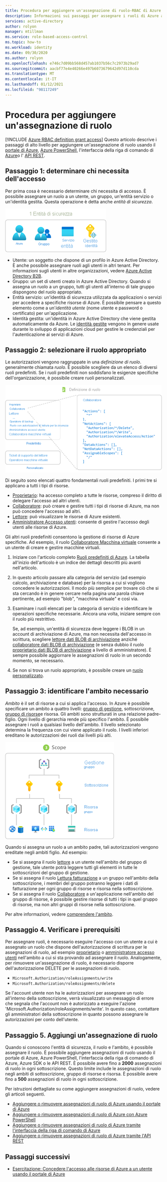 ```yaml
---
title: Procedura per aggiungere un'assegnazione di ruolo-RBAC di Azure
description: Informazioni sui passaggi per assegnare i ruoli di Azure a utenti, gruppi, entità servizio o identità gestite usando il controllo degli accessi in base al ruolo di Azure (RBAC di Azure).
services: active-directory
author: rolyon
manager: mtillman
ms.service: role-based-access-control
ms.topic: how-to
ms.workload: identity
ms.date: 09/30/2020
ms.author: rolyon
ms.openlocfilehash: e746c7d09bb568d457ab1037b56c7c2973b29ad7
ms.sourcegitcommit: aacbf77e4e40266e497b6073679642d97d110cda
ms.translationtype: MT
ms.contentlocale: it-IT
ms.lasthandoff: 01/12/2021
ms.locfileid: "98117249"
---
```

# <a name="steps-to-add-a-role-assignment"></a>Procedura per aggiungere un'assegnazione di ruolo

[!INCLUDE [Azure RBAC definition grant access](../../includes/role-based-access-control/definition-grant.md)] Questo articolo descrive i passaggi di alto livello per aggiungere un'assegnazione di ruolo usando il [portale di Azure](role-assignments-portal.md), [Azure PowerShell](role-assignments-powershell.md), l'interfaccia della riga di comando di [Azure](role-assignments-cli.md)o l' [API REST](role-assignments-rest.md).

## <a name="step-1-determine-who-needs-access"></a>Passaggio 1: determinare chi necessita dell'accesso

Per prima cosa è necessario determinare chi necessita di accesso. È possibile assegnare un ruolo a un utente, un gruppo, un'entità servizio o un'identità gestita. Questa operazione è detta anche *entità di sicurezza*.

![Entità di sicurezza per un'assegnazione di ruolo](./media/shared/rbac-security-principal.png)

- Utente: un soggetto che dispone di un profilo in Azure Active Directory. È anche possibile assegnare ruoli agli utenti in altri tenant. Per informazioni sugli utenti in altre organizzazioni, vedere [Azure Active Directory B2B](../active-directory/external-identities/what-is-b2b.md).
- Gruppo: un set di utenti creato in Azure Active Directory. Quando si assegna un ruolo a un gruppo, tutti gli utenti all'interno di tale gruppo dispongono del ruolo appropriato. 
- Entità servizio: un'identità di sicurezza utilizzata da applicazioni o servizi per accedere a specifiche risorse di Azure. È possibile pensare a questo elemento come a un'*identità utente* (nome utente e password o certificato) per un'applicazione.
- Identità gestita: un'identità in Azure Active Directory che viene gestita automaticamente da Azure. Le [identità gestite](../active-directory/managed-identities-azure-resources/overview.md) vengono in genere usate durante lo sviluppo di applicazioni cloud per gestire le credenziali per l'autenticazione ai servizi di Azure.

## <a name="step-2-select-the-appropriate-role"></a>Passaggio 2: selezionare il ruolo appropriato

Le autorizzazioni vengono raggruppate in una *definizione di ruolo*. generalmente chiamata *ruolo*. È possibile scegliere da un elenco di diversi ruoli predefiniti. Se i ruoli predefiniti non soddisfano le esigenze specifiche dell'organizzazione, è possibile creare ruoli personalizzati.

![Definizione di ruolo per un'assegnazione di ruolo](./media/shared/rbac-role-definition.png)

Di seguito sono elencati quattro fondamentali ruoli predefiniti. I primi tre si applicano a tutti i tipi di risorse.

- [Proprietario](built-in-roles.md#owner): ha accesso completo a tutte le risorse, compreso il diritto di delegare l'accesso ad altri utenti.
- [Collaboratore](built-in-roles.md#contributor): può creare e gestire tutti i tipi di risorse di Azure, ma non può concedere l'accesso ad altri.
- [Lettore](built-in-roles.md#reader): può visualizzare le risorse di Azure esistenti.
- [Amministratore Accesso utenti](built-in-roles.md#user-access-administrator): consente di gestire l'accesso degli utenti alle risorse di Azure.

Gli altri ruoli predefiniti consentono la gestione di risorse di Azure specifiche. Ad esempio, il ruolo [Collaboratore Macchina virtuale](built-in-roles.md#virtual-machine-contributor) consente a un utente di creare e gestire macchine virtuali.

1. Iniziare con l'articolo completo [Ruoli predefiniti di Azure](built-in-roles.md). La tabella all'inizio dell'articolo è un indice dei dettagli descritti più avanti nell'articolo.

1. In questo articolo passare alla categoria del servizio (ad esempio calcolo, archiviazione e database) per la risorsa a cui si vogliono concedere le autorizzazioni. Il modo più semplice per trovare ciò che si sta cercando è in genere cercare nella pagina una parola chiave pertinente, ad esempio "blob", "macchina virtuale" e così via.

1. Esaminare i ruoli elencati per la categoria di servizio e identificare le operazioni specifiche necessarie. Ancora una volta, iniziare sempre con il ruolo più restrittivo.

    Se, ad esempio, un'entità di sicurezza deve leggere i BLOB in un account di archiviazione di Azure, ma non necessita dell'accesso in scrittura, scegliere [lettore dati BLOB di archiviazione](built-in-roles.md#storage-blob-data-reader) anziché [collaboratore dati BLOB di archiviazione](built-in-roles.md#storage-blob-data-contributor) (e senza dubbio il ruolo [proprietario dati BLOB di archiviazione](built-in-roles.md#storage-blob-data-owner) a livello di amministratore). È sempre possibile aggiornare le assegnazioni di ruolo in un secondo momento, se necessario.

1. Se non si trova un ruolo appropriato, è possibile creare un [ruolo personalizzato](custom-roles.md).

## <a name="step-3-identify-the-needed-scope"></a>Passaggio 3: identificare l'ambito necessario

*Ambito* è il set di risorse a cui si applica l'accesso. In Azure è possibile specificare un ambito a quattro livelli: [gruppo di gestione](../governance/management-groups/overview.md), sottoscrizione, [gruppo di risorse](../azure-resource-manager/management/overview.md#resource-groups)e risorsa. Gli ambiti sono strutturati in una relazione padre-figlio. Ogni livello di gerarchia rende più specifico l'ambito. È possibile assegnare i ruoli a qualsiasi livello dell'ambito. Il livello selezionato determina la frequenza con cui viene applicato il ruolo. I livelli inferiori ereditano le autorizzazioni dei ruoli dai livelli più alti. 

![Ambito per un'assegnazione di ruolo](./media/shared/rbac-scope.png)

Quando si assegna un ruolo a un ambito padre, tali autorizzazioni vengono ereditate negli ambiti figlio. Ad esempio:

- Se si assegna il ruolo [lettore](built-in-roles.md#reader) a un utente nell'ambito del gruppo di gestione, tale utente potrà leggere tutti gli elementi in tutte le sottoscrizioni del gruppo di gestione.
- Se si assegna il ruolo [Lettura fatturazione](built-in-roles.md#billing-reader) a un gruppo nell'ambito della sottoscrizione, i membri del gruppo potranno leggere i dati di fatturazione per ogni gruppo di risorse e risorsa nella sottoscrizione.
- Se si assegna il ruolo [Collaboratore](built-in-roles.md#contributor) a un'applicazione nell'ambito del gruppo di risorse, è possibile gestire risorse di tutti i tipi in quel gruppo di risorse, ma non altri gruppi di risorse nella sottoscrizione.

 Per altre informazioni, vedere [comprendere l'ambito](scope-overview.md).

## <a name="step-4-check-your-prerequisites"></a>Passaggio 4. Verificare i prerequisiti

Per assegnare ruoli, è necessario eseguire l'accesso con un utente a cui è assegnato un ruolo che dispone dell'autorizzazione di scrittura per le assegnazioni di ruolo, ad esempio [proprietario](built-in-roles.md#owner) o [amministratore accesso utenti](built-in-roles.md#user-access-administrator) nell'ambito a cui si sta provando ad assegnare il ruolo. Analogamente, per rimuovere un'assegnazione di ruolo, è necessario disporre dell'autorizzazione DELETE per le assegnazioni di ruolo.

- `Microsoft.Authorization/roleAssignments/write`
- `Microsoft.Authorization/roleAssignments/delete`

Se l'account utente non ha le autorizzazioni per assegnare un ruolo all'interno della sottoscrizione, verrà visualizzato un messaggio di errore che segnala che l'account non è autorizzato a eseguire l'azione 'Microsoft.Authorization/roleAssignments/write'. In questo caso, contattare gli amministratori della sottoscrizione in quanto possono assegnare le autorizzazioni per conto dell'utente.

## <a name="step-5-add-role-assignment"></a>Passaggio 5. Aggiungi un'assegnazione di ruolo

Quando si conoscono l'entità di sicurezza, il ruolo e l'ambito, è possibile assegnare il ruolo. È possibile aggiungere assegnazioni di ruolo usando il portale di Azure, Azure PowerShell, l'interfaccia della riga di comando di Azure, Azure SDK o le API REST. È possibile avere fino a **2000** assegnazioni di ruolo in ogni sottoscrizione. Questo limite include le assegnazioni di ruolo negli ambiti di sottoscrizione, gruppo di risorse e risorsa. È possibile avere fino a **500** assegnazioni di ruolo in ogni sottoscrizione.

Per istruzioni dettagliate su come aggiungere assegnazioni di ruolo, vedere gli articoli seguenti.

- [Aggiungere o rimuovere assegnazioni di ruolo di Azure usando il portale di Azure](role-assignments-portal.md)
- [Aggiungere o rimuovere assegnazioni di ruolo di Azure con Azure PowerShell](role-assignments-powershell.md)
- [Aggiungere o rimuovere assegnazioni di ruolo di Azure tramite l'interfaccia della riga di comando di Azure](role-assignments-cli.md)
- [Aggiungere o rimuovere assegnazioni di ruolo di Azure tramite l'API REST](role-assignments-rest.md)

## <a name="next-steps"></a>Passaggi successivi

- [Esercitazione: Concedere l'accesso alle risorse di Azure a un utente usando il portale di Azure](quickstart-assign-role-user-portal.md)